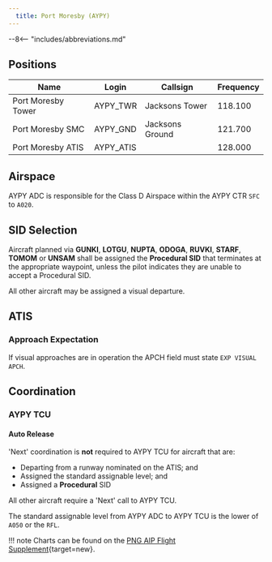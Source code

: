 ```yaml
---
  title: Port Moresby (AYPY)
---
```


--8<-- "includes/abbreviations.md"

## Positions

| Name                    | Login     | Callsign         | Frequency |
| ----------------------- | --------- | ---------------- | --------- |
| Port Moresby Tower| 	AYPY_TWR	| Jacksons Tower	| 118.100| 
| Port Moresby SMC| 	AYPY_GND| 	Jacksons Ground	| 121.700| 
| Port Moresby ATIS|	AYPY_ATIS	| |  	128.000| 

## Airspace

AYPY ADC is responsible for the Class D Airspace within the AYPY CTR `SFC` to `A020`.

## SID Selection
Aircraft planned via **GUNKI**, **LOTGU**, **NUPTA**, **ODOGA**, **RUVKI**, **STARF**, **TOMOM** or **UNSAM** shall be assigned the **Procedural SID** that terminates at the appropriate waypoint, unless the pilot indicates they are unable to accept a Procedural SID.

All other aircraft may be assigned a visual departure.

## ATIS
### Approach Expectation

If visual approaches are in operation the APCH field must state `EXP VISUAL APCH`.

## Coordination
### AYPY TCU
#### Auto Release

'Next' coordination is **not** required to AYPY TCU for aircraft that are:

- Departing from a runway nominated on the ATIS; and  
- Assigned the standard assignable level; and  
- Assigned a **Procedural** SID

All other aircraft require a 'Next' call to AYPY TCU.

The standard assignable level from AYPY ADC to AYPY TCU is the lower of `A050` or the `RFL`.

!!! note
    Charts can be found on the [PNG AIP Flight Supplement](https://www.niuskypacific.com.pg/aip-flight-supplements/){target=new}.